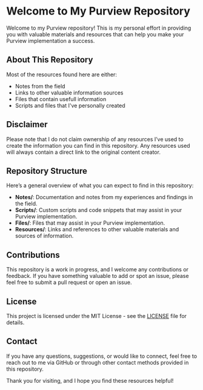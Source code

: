 # Welcome to My Purview Repository

Welcome to my Purview repository! This is my personal effort in providing you with valuable materials and resources that can help you make your Purview implementation a success.

## About This Repository

Most of the resources found here are either:
- Notes from the field
- Links to other valuable information sources
- Files that contain usefull information
- Scripts and files that I've personally created

## Disclaimer

Please note that I do not claim ownership of any resources I’ve used to create the information you can find in this repository. Any resources used will always contain a direct link to the original content creator. 

## Repository Structure

Here’s a general overview of what you can expect to find in this repository:

- **Notes/**: Documentation and notes from my experiences and findings in the field.
- **Scripts/**: Custom scripts and code snippets that may assist in your Purview implementation.
- **Files/**: Files that may assist in your Purview implementation.
- **Resources/**: Links and references to other valuable materials and sources of information.

## Contributions

This repository is a work in progress, and I welcome any contributions or feedback. If you have something valuable to add or spot an issue, please feel free to submit a pull request or open an issue.

## License

This project is licensed under the MIT License - see the [LICENSE](LICENSE) file for details.

## Contact

If you have any questions, suggestions, or would like to connect, feel free to reach out to me via GitHub or through other contact methods provided in this repository.

Thank you for visiting, and I hope you find these resources helpful!
